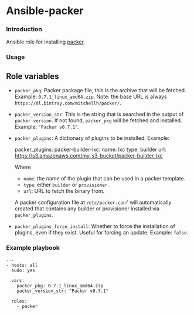 # Ansible-packer

### Introduction

Ansible role for installing [packer](http://packer.io).

### Usage

Role variables
--------------

- `packer_pkg`: Packer package file, this is the archive that will be fetched. Example: `0.7.1_linux_amd64.zip`. Note: the base URL is always `https://dl.bintray.com/mitchellh/packer/`.

- `packer_version_str`: This is the string that is searched in the output of `packer version`. If not found, `packer_pkg` will be fetched and installed. Example: `"Packer v0.7.1"`.

- `packer_plugins`: A dictionary of plugins to be installed. Example:

    packer_plugins:
      packer-builder-lxc:
        name: lxc
        type: builder
        url: https://s3.amazonaws.com/my-s3-bucket/packer-builder-lxc

  Where
  - `name`: the name of the plugin that can be used in a packer template.
  - `type`: either `builder` or `provisioner`.
  - `url`: URL to fetch the binary from.

  A packer configuration file at `/etc/packer.conf` will automatically created that contains any builder or provisioner installed via `packer_plugins`.

- `packer_plugins_force_install`: Whether to force the installation of plugins, even if they exist. Useful for forcing an update. Example: `false`.

### Example playbook

    ---
    - hosts: all
      sudo: yes
    
      vars:
        packer_pkg: 0.7.1_linux_amd64.zip
        packer_version_str: "Packer v0.7.1"
    
      roles:
        - packer

